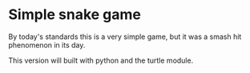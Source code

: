 # Simple snake game
By today's standards this is a very simple game, but it was a smash hit phenomenon in its day.

This version will built with python and the turtle module.